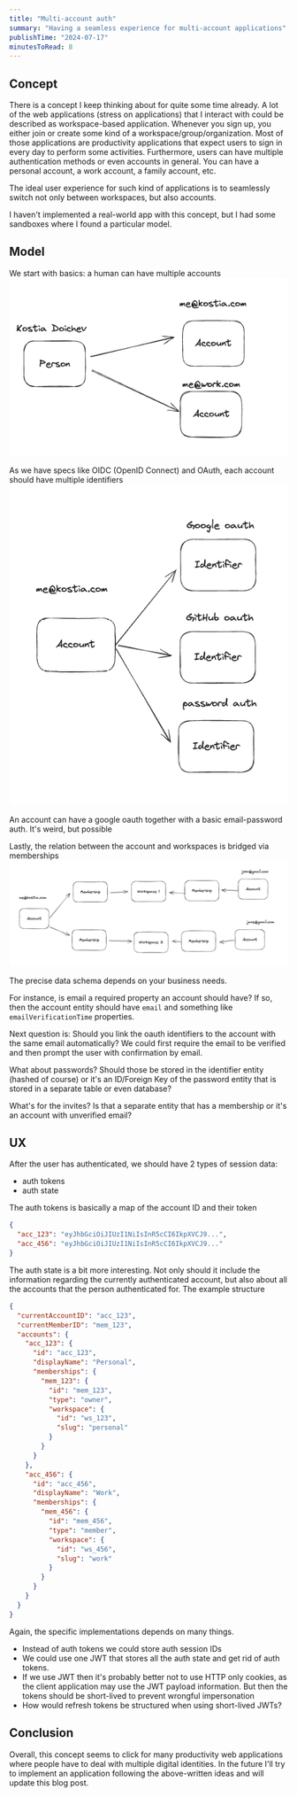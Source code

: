 ```yaml
---
title: "Multi-account auth"
summary: "Having a seamless experience for multi-account applications"
publishTime: "2024-07-17"
minutesToRead: 8
---
```


## Concept

There is a concept I keep thinking about for quite some time already.
A lot of the web applications (stress on applications) that I interact with could be described as
workspace-based application. Whenever you sign up,
you either join or create some kind of a workspace/group/organization.
Most of those applications are productivity applications
that expect users to sign in every day to perform some activities.
Furthermore, users can have multiple authentication methods or even accounts in general.
You can have a personal account, a work account, a family account, etc.

The ideal user experience for such kind of applications is to seamlessly switch not only between workspaces, but also
accounts.

I haven't implemented a real-world app with this concept, but I had some sandboxes where I found a particular model.

## Model

We start with basics: a human can have multiple accounts
![One-to-Many relation between a person and accounts](./assets/person-account-relation.png)

As we have specs like OIDC (OpenID Connect) and OAuth, each account should have multiple identifiers
![One-to-Many relation between an account and identifiers](./assets/account-identifier-relation.png)

An account can have a google oauth together with a basic email-password auth. It's weird, but possible

Lastly, the relation between the account and workspaces is bridged via memberships
![One-to-Many relation between an account and memberships and Many-to-One relation between memberships and workspace](./assets/account-workspace-relation.png)

The precise data schema depends on your business needs.

For instance, is email a required property an account should have?
If so, then the account entity should have `email` and something like `emailVerificationTime` properties.

Next question is: Should you link the oauth identifiers to the account with the same email automatically?
We could first require the email to be verified and then prompt the user with confirmation by email.

What about passwords? Should those be stored in the identifier entity (hashed of course) or it's an ID/Foreign Key of
the
password entity that is stored in a separate table or even database?

What's for the invites? Is that a separate entity that has a membership or it's an account with unverified email?

## UX

After the user has authenticated, we should have 2 types of session data:

- auth tokens
- auth state

The auth tokens is basically a map of the account ID and their token

```json
{
  "acc_123": "eyJhbGciOiJIUzI1NiIsInR5cCI6IkpXVCJ9...",
  "acc_456": "eyJhbGciOiJIUzI1NiIsInR5cCI6IkpXVCJ9..."
}
```

The auth state is a bit more interesting. Not only should it include the information regarding the currently
authenticated account, but also about all the accounts that the person authenticated for.
The example structure

```json
{
  "currentAccountID": "acc_123",
  "currentMemberID": "mem_123",
  "accounts": {
    "acc_123": {
      "id": "acc_123",
      "displayName": "Personal",
      "memberships": {
        "mem_123": {
          "id": "mem_123",
          "type": "owner",
          "workspace": {
            "id": "ws_123",
            "slug": "personal"
          }
        }
      }
    },
    "acc_456": {
      "id": "acc_456",
      "displayName": "Work",
      "memberships": {
        "mem_456": {
          "id": "mem_456",
          "type": "member",
          "workspace": {
            "id": "ws_456",
            "slug": "work"
          }
        }
      }
    }
  }
}
```

Again, the specific implementations depends on many things.

- Instead of auth tokens we could store auth session IDs
- We could use one JWT that stores all the auth state and get rid of auth tokens.
- If we use JWT then it's probably better not to use HTTP only cookies, as the client application may use the JWT
  payload information. But then the tokens should be short-lived to prevent wrongful impersonation
- How would refresh tokens be structured when using short-lived JWTs?

## Conclusion

Overall, this concept seems to click for many productivity web applications where people have to deal with multiple
digital identities. In the future I'll try to implement an application following the above-written ideas and
will update this blog post.

